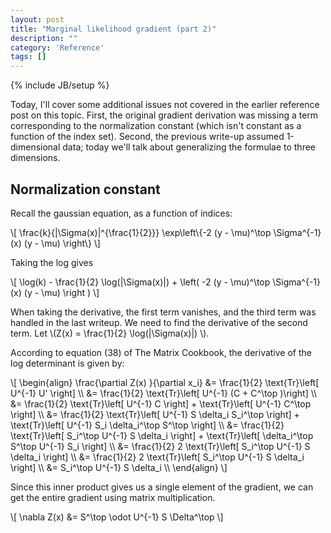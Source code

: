 ```yaml
---
layout: post
title: "Marginal likelihood gradient (part 2)"
description: ""
category: 'Reference'
tags: []
---
```

{% include JB/setup %}

Today, I'll cover some additional issues not covered in the earlier reference post on this topic.  First, the original gradient derivation was missing a term corresponding to the normalization constant (which isn't constant as a function of the index set).  Second, the previous write-up assumed 1-dimensional data; today we'll talk about generalizing the formulae to three dimensions.

Normalization constant
------------------------

Recall the gaussian equation, as a function of indices:

<div>
\[
\frac{k}{|\Sigma(x)|^{\frac{1}{2}}} \exp\left\{-2 (y - \mu)^\top \Sigma^{-1}(x) (y - \mu) \right\}
\]
</div>

Taking the log gives

<div>
\[
\log(k) - \frac{1}{2} \log(|\Sigma(x)|) + \left( -2 (y - \mu)^\top \Sigma^{-1}(x) (y - \mu) \right )
\]
</div>

When taking the derivative, the first term vanishes, and the third term was handled in the last writeup.  We need to find the derivative of the second term.  Let \\(Z(x) = \frac{1}{2} \log(|\Sigma(x)|) \\).


According to equation (38) of The Matrix Cookbook, the derivative of the log determinant is given by:

<div>
\[
\begin{align}
    \frac{\partial Z(x) }{\partial x_i} &= \frac{1}{2} \text{Tr}\left[ U^{-1} U' \right] \\
                &= \frac{1}{2} \text{Tr}\left[ U^{-1} (C + C^\top )\right] \\
                &= \frac{1}{2} \text{Tr}\left[ U^{-1} C \right]  + \text{Tr}\left[ U^{-1}  C^\top \right] \\
                &= \frac{1}{2} \text{Tr}\left[ U^{-1} S \delta_i S_i^\top \right]  + \text{Tr}\left[ U^{-1}  S_i \delta_i^\top S^\top \right] \\
                &= \frac{1}{2} \text{Tr}\left[ S_i^\top U^{-1} S \delta_i \right]  + \text{Tr}\left[ \delta_i^\top S^\top U^{-1}  S_i \right] \\
                &= \frac{1}{2} 2 \text{Tr}\left[ S_i^\top U^{-1} S \delta_i \right]  \\
                &= \frac{1}{2} 2 \text{Tr}\left[ S_i^\top U^{-1} S \delta_i \right]  \\
                &= S_i^\top U^{-1} S \delta_i \\
\end{align}
\]
</div>

Since this inner product gives us a single element of the gradient, we can get the entire gradient using matrix multiplication.
<div>
\[
    \nabla Z(x) &= S^\top \odot U^{-1} S \Delta^\top 
\]
</div>
